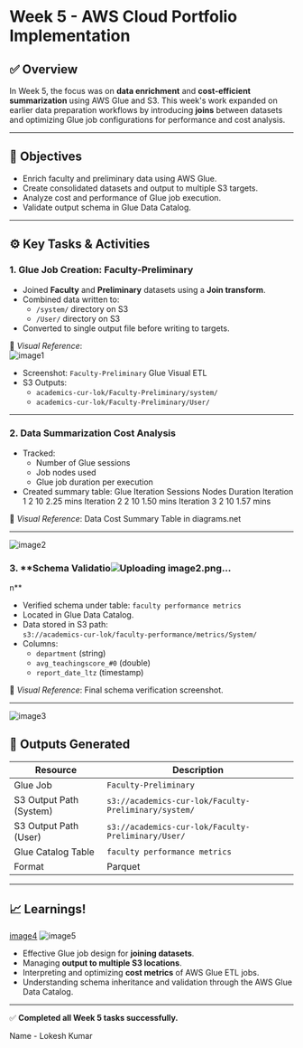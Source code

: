 # Week 5 - AWS Cloud Portfolio Implementation

## ✅ Overview

In Week 5, the focus was on **data enrichment** and **cost-efficient summarization** using AWS Glue and S3. This week's work expanded on earlier data preparation workflows by introducing **joins** between datasets and optimizing Glue job configurations for performance and cost analysis.

---

## 📌 Objectives

- Enrich faculty and preliminary data using AWS Glue.
- Create consolidated datasets and output to multiple S3 targets.
- Analyze cost and performance of Glue job execution.
- Validate output schema in Glue Data Catalog.

---

## ⚙️ Key Tasks & Activities

### 1. **Glue Job Creation: Faculty-Preliminary**
- Joined **Faculty** and **Preliminary** datasets using a **Join transform**.
- Combined data written to:
  - `/system/` directory on S3
  - `/User/` directory on S3
- Converted to single output file before writing to targets.

📸 *Visual Reference*:  
![image1](https://github.com/user-attachments/assets/f85ea89a-e969-4bc1-8b6f-d0290b482824)

- Screenshot: `Faculty-Preliminary` Glue Visual ETL  
- S3 Outputs:
  - `academics-cur-lok/Faculty-Preliminary/system/`
  - `academics-cur-lok/Faculty-Preliminary/User/`

---

### 2. **Data Summarization Cost Analysis**
- Tracked:
  - Number of Glue sessions
  - Job nodes used
  - Glue job duration per execution
- Created summary table:
Glue Iteration	Sessions	Nodes	Duration
Iteration 1	2	10	2.25 mins
Iteration 2	2	10	1.50 mins
Iteration 3	2	10	1.57 mins

📸 *Visual Reference*: Data Cost Summary Table in diagrams.net

---
![image2](https://github.com/user-attachments/assets/d081a7a4-9515-494e-97bf-30adcba903e4)

### 3. **Schema Validatio![Uploading image2.png…]()
n**
- Verified schema under table: `faculty performance metrics`
- Located in Glue Data Catalog.
- Data stored in S3 path:  
  `s3://academics-cur-lok/faculty-performance/metrics/System/`
- Columns:
  - `department` (string)
  - `avg_teachingscore_#0` (double)
  - `report_date_ltz` (timestamp)

📸 *Visual Reference*: Final schema verification screenshot.

---
![image3](https://github.com/user-attachments/assets/d02892d6-36ba-4688-ad9f-8736cf1b7abd)

## 📂 Outputs Generated

| Resource                    | Description                               |
|-----------------------------|-------------------------------------------|
| Glue Job                    | `Faculty-Preliminary`                     |
| S3 Output Path (System)     | `s3://academics-cur-lok/Faculty-Preliminary/system/` |
| S3 Output Path (User)       | `s3://academics-cur-lok/Faculty-Preliminary/User/`   |
| Glue Catalog Table          | `faculty performance metrics`             |
| Format                      | Parquet                                   |

---



## 📈 Learnings!
[image4](https://github.com/user-attachments/assets/88a5880a-f46d-4d16-b6e8-b4c8c9dcbe61)
![image5](https://github.com/user-attachments/assets/5887278b-48ff-4ef0-81fe-3e881479dbb2)


- Effective Glue job design for **joining datasets**.
- Managing **output to multiple S3 locations**.
- Interpreting and optimizing **cost metrics** of AWS Glue ETL jobs.
- Understanding schema inheritance and validation through the AWS Glue Data Catalog.

---

✅ **Completed all Week 5 tasks successfully.**

Name - Lokesh Kumar
